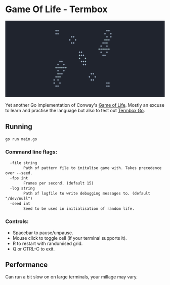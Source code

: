 # Game Of Life - Termbox

![Game Of Life](/img/achim.gif)

Yet another Go implementation of Conway's [Game of Life](https://en.wikipedia.org/wiki/Conway%27s_Game_of_Life).
Mostly an excuse to learn and practise the language but also to test out
[Termbox Go](https://github.com/nsf/termbox-go).

## Running

`go run main.go`

### Command line flags:

```
  -file string
        Path of pattern file to initalise game with. Takes precedence over --seed.
  -fps int
        Frames per second. (default 15)
  -log string
        Path of logfile to write debugging messages to. (default "/dev/null")
  -seed int
        Seed to be used in initialisation of random life.
```
### Controls:

- Spacebar to pause/unpause.
- Mouse click to toggle cell (if your terminal supports it).
- R to restart with randomised grid.
- Q or CTRL-C to exit.

## Performance

Can run a bit slow on on large terminals, your millage may vary.

